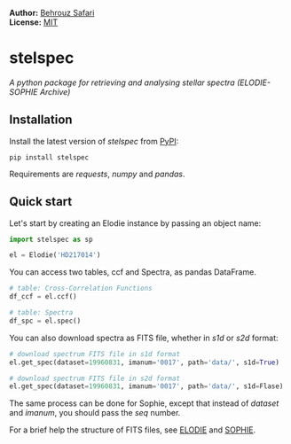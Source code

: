 **Author:** [Behrouz Safari](https://behrouzz.github.io/)<br/>
**License:** [MIT](https://opensource.org/licenses/MIT)<br/>

# stelspec
*A python package for retrieving and analysing stellar spectra (ELODIE-SOPHIE Archive)*


## Installation

Install the latest version of *stelspec* from [PyPI](https://pypi.org/project/stelspec/):

    pip install stelspec

Requirements are *requests*, *numpy* and *pandas*.

## Quick start

Let's start by creating an Elodie instance by passing an object name:

```python
import stelspec as sp

el = Elodie('HD217014')
```

You can access two tables, ccf and Spectra, as pandas DataFrame.

```python
# table: Cross-Correlation Functions
df_ccf = el.ccf()

# table: Spectra
df_spc = el.spec()
```

You can also download spectra as FITS file, whether in *s1d* or *s2d* format:

```python
# download spectrum FITS file in s1d format
el.get_spec(dataset=19960831, imanum='0017', path='data/', s1d=True)

# download spectrum FITS file in s2d format
el.get_spec(dataset=19960831, imanum='0017', path='data/', s1d=Flase)
```

The same process can be done for Sophie, except that instead of *dataset* and
*imanum*, you should pass the *seq* number.

For a brief help the structure of FITS files, see [ELODIE](http://atlas.obs-hp.fr/elodie/500/download.html) and [SOPHIE](http://atlas.obs-hp.fr/sophie/spec_help.html).

